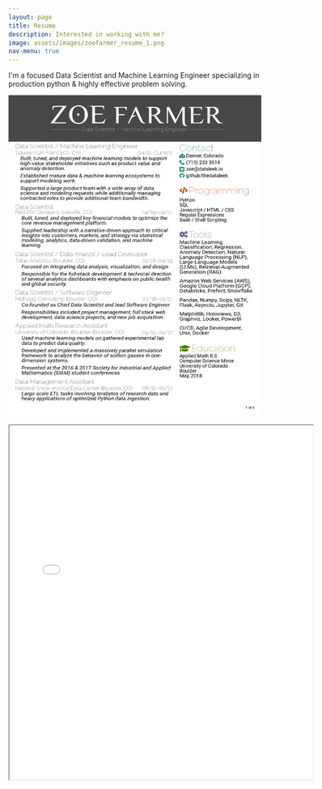 ```yaml
---
layout: page
title: Resume
description: Interested in working with me?
image: assets/images/zoefarmer_resume_1.png
nav-menu: true
---
```


I'm a focused Data Scientist and Machine Learning Engineer specializing in production python & highly effective problem solving.

<img src="assets/images/zoefarmer_resume_1.png" style="width: 500px; height: auto; backgroud-color: white;"/>

<iframe src="/assets/docs/zoefarmer_resume.pdf" width="600" height="700">